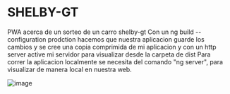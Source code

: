 # SHELBY-GT
PWA acerca de un sorteo de un carro shelby-gt
Con un ng build --configuration prodction hacemos que nuestra aplicacion guarde los cambios y se cree una copia comprimida de mi aplicacion y con un http server active mi servidor para visualizar desde la carpeta de dist
Para correr la aplicacion localmente se necesita del comando "ng server", para visualizar de manera local en nuestra web.

![image](https://github.com/user-attachments/assets/b06fcb67-a90a-4d15-9cba-cbd4b13885df)

